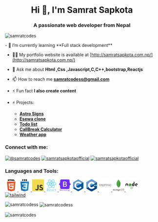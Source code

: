 
<h1 align="center">Hi 👋, I'm Samrat Sapkota</h1>
<h3 align="center">A passionate web developer from Nepal</h3>
<p align="left"> <img src="https://komarev.com/ghpvc/?username=samratcodes&label=Profile%20views&color=0e75b6&style=flat" alt="samratcodes" /> </p>
- 🌱 I’m currently learning **Full stack development**

- 👨‍💻 My portfolio website is available at [http://samratsapkota.com.np/](http://samratsapkota.com.np/)

- 💬 Ask me about **Html ,Css ,Javascript,C,C++,bootstrap,Reactjs**

- 📫 How to reach me **samratcodess@gmail.com**

- ⚡ Fun fact **I also create content**



- ⚡ Projects:<br>
    - [**Astro Signs**](https://astrosigns.netlify.app/) <br>
    - [**Esewa clone**](https://esewaclone.netlify.app/ )<br>
    - [**Todo list**](https://t0d0listy.netlify.app/ )<br>
    - [**CallBreak Calculator** ](https://callbreakcalulator.netlify.app/) <br>
    - [**Weather app**]( https://samratcodes.github.io/weatherApp.github-io/)
  
<h3 align="left">Connect with me:</h3>
<p align="left">
<a href="https://twitter.com/@samratcodes" target="blank"><img align="center" src="https://raw.githubusercontent.com/rahuldkjain/github-profile-readme-generator/master/src/images/icons/Social/twitter.svg" alt="@samratcodes" height="30" width="40" /></a>
<a href="https://instagram.com/samratsapkotaofficial" target="blank"><img align="center" src="https://raw.githubusercontent.com/rahuldkjain/github-profile-readme-generator/master/src/images/icons/Social/instagram.svg" alt="samratsapkotaofficial" height="30" width="40" /></a>
<a href="https://www.youtube.com/c/samratsapkotaofficial" target="blank"><img align="center" src="https://raw.githubusercontent.com/rahuldkjain/github-profile-readme-generator/master/src/images/icons/Social/youtube.svg" alt="samratsapkotaofficial" height="30" width="40" /></a>
</p>

<h3 align="left">Languages and Tools:</h3>
<p align="left"> 
  <a href="https://www.w3.org/html/" target="_blank" rel="noreferrer"> <img src="https://raw.githubusercontent.com/devicons/devicon/master/icons/html5/html5-original-wordmark.svg" alt="html5" width="40" height="40"/> </a>
<a href="https://www.w3schools.com/css/" target="_blank" rel="noreferrer"> <img src="https://raw.githubusercontent.com/devicons/devicon/master/icons/css3/css3-original-wordmark.svg" alt="css3" width="40" height="40"/> </a>
  <a href="https://developer.mozilla.org/en-US/docs/Web/JavaScript" target="_blank" rel="noreferrer"> <img src="https://raw.githubusercontent.com/devicons/devicon/master/icons/javascript/javascript-original.svg" alt="javascript" width="40" height="40"/> </a>
  <a href="https://reactjs.org/" target="_blank" rel="noreferrer"> <img src="https://raw.githubusercontent.com/devicons/devicon/master/icons/react/react-original-wordmark.svg" alt="react" width="40" height="40"/> </a>
<a href="https://getbootstrap.com" target="_blank" rel="noreferrer"> <img src="https://raw.githubusercontent.com/devicons/devicon/master/icons/bootstrap/bootstrap-plain-wordmark.svg" alt="bootstrap" width="40" height="40"/> </a> <a href="https://www.cprogramming.com/" target="_blank" rel="noreferrer"> <img src="https://raw.githubusercontent.com/devicons/devicon/master/icons/c/c-original.svg" alt="c" width="40" height="40"/> </a> <a href="https://www.w3schools.com/cpp/" target="_blank" rel="noreferrer"> <img src="https://raw.githubusercontent.com/devicons/devicon/master/icons/cplusplus/cplusplus-original.svg" alt="cplusplus" width="40" height="40"/> </a> 
 <a href="https://expressjs.com" target="_blank" rel="noreferrer"> <img src="https://raw.githubusercontent.com/devicons/devicon/master/icons/express/express-original-wordmark.svg" alt="express" width="40" height="40"/> </a>  <a href="https://www.mongodb.com/" target="_blank" rel="noreferrer"> <img src="https://raw.githubusercontent.com/devicons/devicon/master/icons/mongodb/mongodb-original-wordmark.svg" alt="mongodb" width="40" height="40"/> </a> <a href="https://nodejs.org" target="_blank" rel="noreferrer"> <img src="https://raw.githubusercontent.com/devicons/devicon/master/icons/nodejs/nodejs-original-wordmark.svg" alt="nodejs" width="40" height="40"/> </a>  <a href="https://tailwindcss.com/" target="_blank" rel="noreferrer"> <img src="https://www.vectorlogo.zone/logos/tailwindcss/tailwindcss-icon.svg" alt="tailwind" width="40" height="40"/> </a> </p>

<p><img align="left" src="https://github-readme-stats.vercel.app/api/top-langs/?username=samratcodes&border=true&include_all_commits=true&count_private=true&layout=compact" alt="samratcodess" /></p>


<p>&nbsp;<img align="center" src="https://github-readme-stats.vercel.app/api?username=samratcodes&show_icons=true&locale=en" alt="samratcodess" /></p>

<p><img align="center" src="https://github-readme-streak-stats.herokuapp.com/?user=samratcodes&border=true&include_all_commits=true" alt="samratcodes" /></p>
